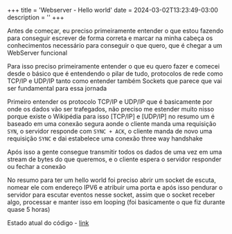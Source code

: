 +++
title = 'Webserver - Hello world'
date = 2024-03-02T13:23:49-03:00
description = ''
+++


Antes de começar, eu preciso primeiramente entender o que estou fazendo para 
conseguir escrever de forma correta e marcar na minha cabeça os conhecimentos 
necessário para conseguir o que quero, que é chegar a um WebServer funcional

Para isso preciso primeiramente entender o que eu quero fazer e comecei desde o
básico que é entendendo o pilar de tudo, protocolos de rede como TCP/IP e UDP/IP
tanto como entender também Sockets que parece que vai ser fundamental para essa
jornada


Primeiro entender os protocolo TCP/IP e UDP/IP que é basicamente por onde
os dados vão ser trafegados, não preciso me estender muito nisso porque existe
o Wikipédia para isso [TCP/IP] e [UDP/IP] no resumo um é baseado em uma conexão
segura aonde o cliente manda uma requisição `SYN`, o servidor responde com `SYNC + ACK`, o cliente manda de novo
uma requisição `SYNC` e dai estabelece uma conexão three way handshake

Após isso a gente consegue transmitir todos os dados de uma vez em uma stream de bytes do que queremos, e o cliente 
espera o servidor responder ou fechar a conexão

No resumo para ter um hello world foi preciso abrir um socket de escuta, nomear ele com endereço IPV6 e atribuir uma porta
e após isso pendurar o servidor para escutar eventos nesse socket, assim que o socket receber algo, processar e manter isso 
em looping (foi basicamente o que fiz durante quase 5 horas)

Estado atual do código - [link](https://github.com/astahjmo/WebServer/commit/5de45d2a8418f1a99b399c99fdf72d77f6098b4a)
